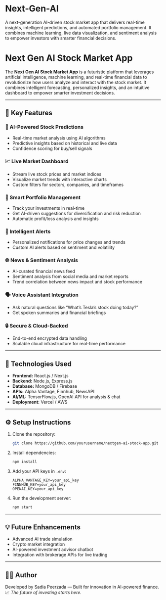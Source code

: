 # Next-Gen-AI
A next-generation AI-driven stock market app that delivers real-time insights, intelligent predictions, and automated portfolio management. It combines machine learning, live data visualization, and sentiment analysis to empower investors with smarter financial decisions.
# Next Gen AI Stock Market App

The **Next Gen AI Stock Market App** is a futuristic platform that leverages artificial intelligence, machine learning, and real-time financial data to revolutionize how users analyze and interact with the stock market. It combines intelligent forecasting, personalized insights, and an intuitive dashboard to empower smarter investment decisions.

---

## 🚀 Key Features

### 🧠 AI-Powered Stock Predictions

* Real-time market analysis using AI algorithms
* Predictive insights based on historical and live data
* Confidence scoring for buy/sell signals

### 📈 Live Market Dashboard

* Stream live stock prices and market indices
* Visualize market trends with interactive charts
* Custom filters for sectors, companies, and timeframes

### 💼 Smart Portfolio Management

* Track your investments in real-time
* Get AI-driven suggestions for diversification and risk reduction
* Automatic profit/loss analysis and insights

### 🔔 Intelligent Alerts

* Personalized notifications for price changes and trends
* Custom AI alerts based on sentiment and volatility

### 🌐 News & Sentiment Analysis

* AI-curated financial news feed
* Sentiment analysis from social media and market reports
* Trend correlation between news impact and stock performance

### 🗣️ Voice Assistant Integration

* Ask natural questions like “What’s Tesla’s stock doing today?”
* Get spoken summaries and financial briefings

### 🔒 Secure & Cloud-Backed

* End-to-end encrypted data handling
* Scalable cloud infrastructure for real-time performance

---

## 🧠 Technologies Used

* **Frontend:** React.js / Next.js
* **Backend:** Node.js, Express.js
* **Database:** MongoDB / Firebase
* **APIs:** Alpha Vantage, Finnhub, NewsAPI
* **AI/ML:** TensorFlow.js, OpenAI API for analysis & chat
* **Deployment:** Vercel / AWS

---

## ⚙️ Setup Instructions

1. Clone the repository:

   ```bash
   git clone https://github.com/yourusername/nextgen-ai-stock-app.git
   ```
2. Install dependencies:

   ```bash
   npm install
   ```
3. Add your API keys in `.env`:

   ```
   ALPHA_VANTAGE_KEY=your_api_key
   FINNHUB_KEY=your_api_key
   OPENAI_KEY=your_api_key
   ```
4. Run the development server:

   ```bash
   npm start
   ```

---

## 💡 Future Enhancements

* Advanced AI trade simulation
* Crypto market integration
* AI-powered investment advisor chatbot
* Integration with brokerage APIs for live trading

---

## 👨‍💻 Author

Developed by Sadia Peerzada — Built for innovation in AI-powered finance.
📈 *The future of investing starts here.*
